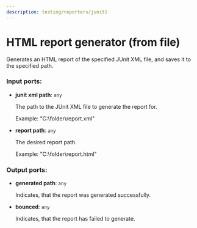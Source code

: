 ```yaml
---
description: testing/reporters/junit]
---
```


# HTML report generator (from file)

Generates an HTML report of the specified JUnit XML file, and saves it to the specified path.

### Input ports:

* __junit xml path__: `any`

    The path to the JUnit XML file to generate the report for.
    
    Example:
    "C:\\folder\\report.xml"


* __report path__: `any`

    The desired report path.
    
    Example:
    "C:\\folder\\report.html"

### Output ports:

* __generated path__: `any`

    Indicates, that the report was generated successfully.


* __bounced__: `any`

    Indicates, that the report has failed to generate.

